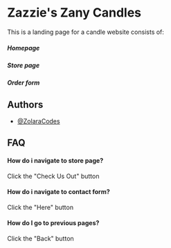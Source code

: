 
# Zazzie's Zany Candles

This is a landing page for a candle website 
consists of: 
##### Homepage
##### Store page
#####  Order form



## Authors

- [@ZolaraCodes](https://github.com/ZolaraCodes)


## FAQ

#### How do i navigate to store page?

Click the "Check Us Out" button 

#### How do i navigate to contact form?

Click the "Here" button

#### How do I go to previous pages?

Click the "Back" button
